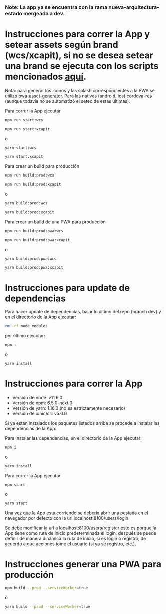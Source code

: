 ### Note: La app ya se encuentra con la rama nueva-arquitectura-estado mergeada a dev.

# Instrucciones para correr la App y setear assets según brand (wcs/xcapit), si no se desea setear una brand se ejecuta con los scripts mencionados [aquí](#instrucciones).

Nota: para generar los iconos y las splash  correspondientes a la PWA se utilizó [pwa-asset-generator](https://github.com/onderceylan/pwa-asset-generator). Para las nativas (android, ios) [cordova-res](https://github.com/ionic-team/cordova-res) (aunque todavía no se automatizó el seteo de estas últimas).

Para correr la App ejecutar

```bash
npm run start:wcs
```
```bash
npm run start:xcapit
```

o

```bash
yarn start:wcs
```
```bash
yarn start:xcapit
```

Para crear un build para producción

```bash
npm run build:prod:wcs
```
```bash
npm run build:prod:xcapit
```

o

```bash
yarn build:prod:wcs
```
```bash
yarn build:prod:xcapit
```

Para crear un build de una PWA para producción

```bash
npm run build:prod:pwa:wcs
```
```bash
npm run build:prod:pwa:xcapit
```

o

```bash
yarn build:prod:pwa:wcs
```
```bash
yarn build:prod:pwa:xcapit
```

# Instrucciones para update de dependencias

Para hacer update de dependencias, bajar lo último del repo (branch dev) y en el directorio de la App ejecutar:

```bash
rm -rf node_modules
```

por último ejecutar:

```bash
npm i
```

o

```bash
yarn install
```

# <a id="instrucciones"></a> Instrucciones para correr la App

* Versión de node: v11.6.0
* Versión de npm: 6.5.0-next.0
* Versión de yarn: 1.16.0 (no es estrictamente necesario)
* Versión de ionic/cli: v5.0.0

Si ya estan instalados los paquetes listados arriba se procede a instalar las dependencias de la App.

Para instalar las dependencias, en el directorio de la App ejecutar:

```bash
npm i
```

o

```bash
yarn install
```

Para correr la App ejecutar

```bash
npm start
```

o

```bash
yarn start
```

Una vez que la App esta corriendo se debería abrir una pestaña en el navegador por defecto con la url localhost:8100/users/login

Se debe modificar la url a localhost:8100/users/register esto es porque la App tiene como ruta de inicio predeterminada el login, después se puede definir de manera dinámica la ruta de inicio, si es login o registro, de acuerdo a que acciones tome el usuario (si ya se registro, etc.).

# Instrucciones generar una PWA para producción

```bash
npm build --prod --serviceWorker=true
```

o

```bash
yarn build --prod --serviceWorker=true
```
